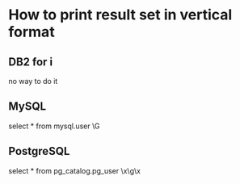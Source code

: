 # How to print result set in vertical format

## DB2 for i

no way to do it



## MySQL

select * from mysql.user \G



## PostgreSQL

select * from pg_catalog.pg_user \x\g\x